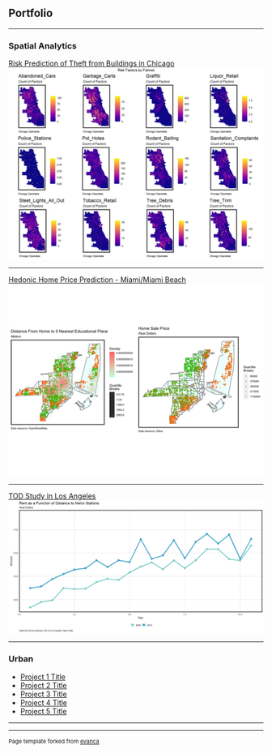 ## Portfolio

---

### Spatial Analytics

[Risk Prediction of Theft from Buildings in Chicago](/html/CrimeRatePredict.html)
<img src="images/crime.png?raw=true"/>

---
[Hedonic Home Price Prediction - Miami/Miami Beach](/html/HomeValuePredict.html)
<img src="images/homeprice.png?raw=true"/>

---
[TOD Study in Los Angeles](/html/TOD.html)
<img src="images/TOD.png?raw=true"/>

---

### Urban

- [Project 1 Title](http://example.com/)
- [Project 2 Title](http://example.com/)
- [Project 3 Title](http://example.com/)
- [Project 4 Title](http://example.com/)
- [Project 5 Title](http://example.com/)

---




---
<p style="font-size:11px">Page template forked from <a href="https://github.com/evanca/quick-portfolio">evanca</a></p>
<!-- Remove above link if you don't want to attibute -->
